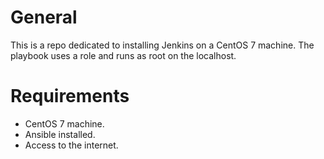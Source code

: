 # General
This is a repo dedicated to installing Jenkins on a CentOS 7 machine. The playbook uses a role and runs as root on the localhost.

# Requirements
* CentOS 7 machine.
* Ansible installed.
* Access to the internet.

